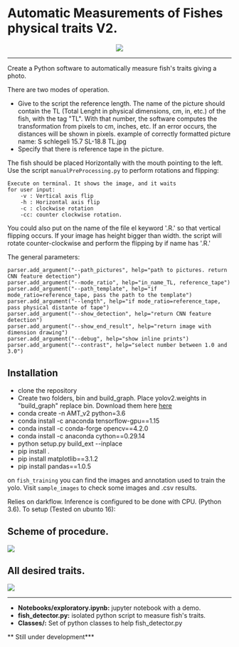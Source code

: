 # Automatic Measurements of Fishes physical traits V2.

<center>
<img src="http://garisplace.com/img/sample_fish.jpg" />
</center>

--------------------------------------------------------------


Create a Python software to automatically measure fish's traits giving a photo.

There are two modes of operation. 

+ Give to the script the reference length. The name of the picture should contain the TL (Total Lenght in physical dimensions, cm, in, etc.) of the fish, with the tag "TL". With that number, the software computes the transformation from pixels to cm, inches, etc. If an error occurs, the distances will be shown in pixels. example of correctly formatted picture name: S schlegeli 15.7 SL-18.8 TL.jpg
+ Specify that there is reference tape in the picture.

The fish should be placed Horizontally with the mouth pointing to the left.
Use the script ```manualPreProcessing.py``` to perform rotations and flipping:

```
Execute on terminal. It shows the image, and it waits
for user input:
    -v : Vertical axis flip
    -h : Horizontal axis flip
    -c : clockwise rotation
    -cc: counter clockwise rotation. 
```

You could also put on the name of the file el keyword '.R.' so that vertical
flipping occurs. If your image has height bigger than width. 
the script will rotate counter-clockwise and perform the flipping by if name has '.R.'

The general parameters:

```
parser.add_argument("--path_pictures", help="path to pictures. return CNN feature detection")
parser.add_argument("--mode_ratio", help="in_name_TL, reference_tape")
parser.add_argument("--path_template", help="if mode_ratio=reference_tape, pass the path to the template")
parser.add_argument("--length", help="if mode_ratio=reference_tape, pass physical distante of tape")
parser.add_argument("--show_detection", help="return CNN feature detection")
parser.add_argument("--show_end_result", help="return image with dimension drawing")
parser.add_argument("--debug", help="show inline prints")
parser.add_argument("--contrast", help="select number between 1.0 and 3.0")
```
## Installation
- clone the repository
- Create two folders, bin and build_graph. Place yolov2.weights in "build_graph" replace bin. Download them here [here](https://drive.google.com/drive/folders/1pQPy27n-dhk3vybnUfKYfaJhle3zZbMY)
- conda create -n AMT_v2 python=3.6
- conda install -c anaconda tensorflow-gpu==1.15
- conda install -c conda-forge opencv==4.2.0
- conda install -c anaconda cython==0.29.14
- python setup.py build_ext --inplace
- pip install .
- pip install matplotlib==3.1.2
- pip install pandas==1.0.5

on  ```fish_training``` you can find the images and annotation used to train the
yolo. Visit ```sample_images``` to check some images and .csv results. 

Relies on darkflow. Inference is configured to be done with CPU. (Python 3.6). To setup (Tested on ubunto 16):

## Scheme of procedure.
<img src="http://garisplace.com/img/amt_2_diagram.png" />

## All desired traits.
<img src="http://garisplace.com/img/fish_traits.png" />

--------------------------------------------------------------

+ **Notebooks/exploratory.ipynb:** jupyter notebook with a demo.
+ **fish_detector.py:** isolated python script to measure fish's traits.
+ **Classes/:** Set of python classes to help fish_detector.py



** Still under development***



